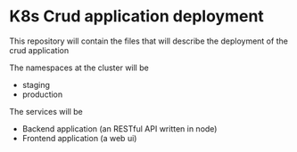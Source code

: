 # K8s Crud application deployment

This repository will contain the files that will describe the deployment of the crud application

The namespaces at the cluster will be

- staging
- production

The services will be

- Backend application (an RESTful API written in node)
- Frontend application (a web ui)